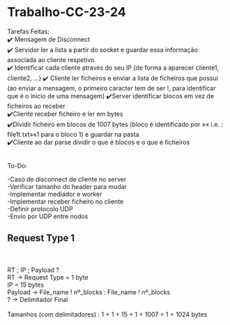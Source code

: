 # Trabalho-CC-23-24

Tarefas Feitas:<br>
✔️ Mensagem de Disconnect <br>
✔️ Servidor ler a lista a partir do socket e guardar essa informação associada ao cliente respetivo <br>
✔️ Identificar cada cliente através do seu IP (de forma a aparecer cliente1, cliente2, ...)
✔️ Cliente ler ficheiros e enviar a lista de ficheiros que possui (ao enviar a mensagem, o primeiro caracter tem de ser !, para identificar que é o inicio de uma mensagem)
✔️Server identificar blocos em vez de ficheiros ao receber <br>
✔️Cliente receber ficheiro e ler em bytes <br>
✔️Dividir ficheiro em blocos de 1007 bytes (bloco é identificado por »« i.e. : file1t.txt»«1 para o bloco 1) e guardar na pasta <br>
✔️Cliente ao dar parse dividir o que é blocos e o que é ficheiros <br>

<br>
To-Do: <br>

-Caso de disconnect de cliente no server <br>
-Verificar tamanho do header para mudar <br>
-Implementar mediador e worker <br>
-Implementar receber ficheiro no cliente <br>
-Definir protocolo UDP <br>
-Envio por UDP entre nodos <br>


## Request Type 1
<br>
<br>
RT ; IP ; Payload ?
<br>
RT -> Request Type = 1 byte
<br>
IP = 15 bytes
<br>
Payload -> File_name ! nº_blocks : File_name ! nº_blocks 
<br>
? -> Delimitador Final
<br>
<br>
Tamanhos (com delimitadores) : 1 + 1 + 15 + 1 + 1007 + 1 = 1024 bytes
